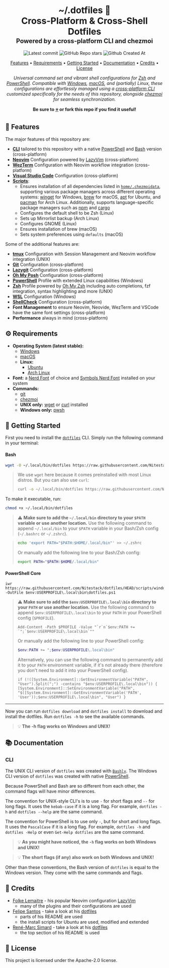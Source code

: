<div align="center">
<h1>
  ~/.dotfiles&nbsp;📂
  <br/>
  Cross-Platform & Cross-Shell Dotfiles
  <br/>
  <sup>
    <sub>Powered by a cross-platform CLI and chezmoi
    </sub>
  </sup>
</h1>

![Latest commit](https://img.shields.io/github/last-commit/Nitestack/dotfiles?style=for-the-badge)
![GitHub Repo stars](https://img.shields.io/github/stars/Nitestack/dotfiles?style=for-the-badge)
![Github Created At](https://img.shields.io/github/created-at/Nitestack/dotfiles?style=for-the-badge)

[Features](#-features) • [Requirements](#️-requirements) • [Getting Started](#-getting-started) • [Documentation](#-documentation) • [Credits](#-credits) • [License](#-license)

_Universal command set and vibrant shell configurations for [Zsh](https://zsh.org) and [PowerShell](https://learn.microsoft.com/powershell). Compatible with [Windows](https://microsoft.com/windows), [macOS](https://apple.com/macos), and (partially) Linux, these configurations are effortlessly managed using a [cross-platform CLI](scripts) customized specifically for the needs of this repository, alongside [chezmoi](https://chezmoi.io) for seamless synchronization._

<p>
  <strong>Be sure to <a href="#" title="star">⭐️</a> or fork this repo if you find it useful!</strong>
</p>
</div>

## 🚀 Features

The major features of this repository are:

- [**CLI**](scripts) tailored to this repository with a native [PowerShell](scripts/windows/dotfiles.ps1) and [Bash](scripts/unix/dotfiles) version (cross-platform)
- [**Neovim**](home/private_dot_config/exact_nvim) Configuration powered by [LazyVim](https://lazyvim.org) (cross-platform)
- [**WezTerm**](home/private_dot_config/exact_wezterm) Configuration with Neovim workflow integration (cross-platform)
- [**Visual Studio Code**](home/.chezmoitemplates/Code/User) Configuration (cross-platform)
- [**Scripts**](home/.chezmoiscripts):
  - Ensures installation of all dependencies listed in [`home/.chezmoidata`](home/.chezmoidata), supporting various package managers across different operating systems: [winget](https://learn.microsoft.com/windows/package-manager/winget) for Windows, [brew](https://brew.sh) for macOS, [apt](https://ubuntu.com/server/docs/package-management) for Ubuntu, and [pacman](https://wiki.archlinux.org/title/pacman) for Arch Linux. Additionally, supports language-specific package managers such as [npm](https://npmjs.com) and [cargo](https://crates.io)
  - Configures the default shell to be Zsh (Linux)
  - Sets up Mirrorlist backup (Arch Linux)
  - Configures GNOME (Linux)
  - Ensures installation of brew (macOS)
  - Sets system preferences using `defaults` (macOS)

Some of the additional features are:

- [**tmux**](home/private_dot_config/tmux/tmux.conf) Configuration with Session Management and Neovim workflow integration (UNIX)
- [**Git**](home/dot_gitconfig.tmpl) Configuration (cross-platform)
- [**Lazygit**](home/.chezmoitemplates/lazygit/config.yml) Configuration (cross-platform)
- [**Oh My Posh**](home/.chezmoitemplates/oh-my-posh/theme.omp.yml) Configuration (cross-platform)
- [**PowerShell**](home/Documents/PowerShell/Microsoft.PowerShell_profile.ps1.tmpl) Profile with extended Linux capabilities (Windows)
- [**Zsh**](home/dot_zshrc.tmpl) Profile powered by [Oh My Zsh](https://ohmyz.sh) including auto completions, fzf integration, syntax highlighting and more (UNIX)
- [**WSL**](home/dot_wslconfig) Configuration (Windows)
- [**ShellCheck**](home/dot_shellcheckrc) Configuration (cross-platform)
- **Font Management** to ensure Neovim, Neovide, WezTerm and VSCode have the same font settings (cross-platform)
- **Performance** always in mind (cross-platform)

## ⚙️ Requirements

- **Operating System (latest stable):**
  - [Windows](https://microsoft.com/windows)
  - [macOS](https://apple.com/macos)
  - **Linux:**
    - [Ubuntu](https://ubuntu.com)
    - [Arch Linux](https://archlinux.org)
- **Font:** a [Nerd Font](https://nerdfonts.com/font-downloads) of choice and [Symbols Nerd Font](https://nerdfonts.com/font-downloads) installed on your system
- **Commands:**
  - [git](https://git-scm.com/downloads)
  - [chezmoi](https://chezmoi.io/install)
  - **UNIX only:** [wget](https://gnu.org/software/wget) or [curl](https://curl.se/download.html) installed
  - **Windows only:** [pwsh](https://learn.microsoft.com/powershell/scripting/install/installing-powershell-on-windows)

## 🏁 Getting Started

First you need to install the [`dotfiles`](scripts) CLI. Simply run the following command in your terminal:

#### Bash

```sh
wget -O ~/.local/bin/dotfiles https://raw.githubusercontent.com/Nitestack/dotfiles/HEAD/scripts/unix/dotfiles
```

> We use `wget` here because it comes preinstalled with most Linux distros. But you can also use `curl`:
>
> ```sh
> curl -o ~/.local/bin/dotfiles https://raw.githubusercontent.com/Nitestack/dotfiles/HEAD/scripts/unix/dotfiles
> ```

To make it executable, run:

```sh
chmod +x ~/.local/bin/dotfiles
```

> :warning: **Make sure to add the `~/.local/bin` directory to your `$PATH` variable or use another location.**
> Use the following command to append `~/.local/bin` to your `$PATH` variable in your Bash/Zsh config (`~/.bashrc` or `~/.zshrc`).

> ```sh
> echo 'export PATH="$PATH:$HOME/.local/bin"' >> ~/.zshrc
> ```
>
> Or manually add the following line to your Bash/Zsh config:
>
> ```bash
> export PATH="$PATH:$HOME/.local/bin"
> ```

#### PowerShell Core

```pwsh
iwr https://raw.githubusercontent.com/Nitestack/dotfiles/HEAD/scripts/windows/dotfiles.ps1 -OutFile $env:USERPROFILE\.local\bin\dotfiles.ps1
```

> :warning: **Make sure to add the `$env:USERPROFILE\.local\bin` directory to your `PATH` or use another location.**
> Use the following command to append `$env:USERPROFILE\.local\bin` to your `PATH` in your PowerShell config (`$PROFILE`).
>
> ```pwsh
> Add-Content -Path $PROFILE -Value "`r`n`$env:PATH += `";`$env:USERPROFILE\.local\bin`""
> ```
>
> Or manually add the following line to your PowerShell config:
>
> ```ps1
> $env:PATH += ";$env:USERPROFILE\.local\bin"
> ```
>
> Alternatively, you can use the following command to permanently add it to your `PATH` environment variable, if it's not already there (therefore you don't need to add it into your PowerShell config).
>
> ```pwsh
> if (!([System.Environment]::GetEnvironmentVariable("PATH", "User").Split(";") -contains "$env:USERPROFILE\.local\bin")) { [System.Environment]::SetEnvironmentVariable("PATH", "$([System.Environment]::GetEnvironmentVariable('PATH', 'User'));$env:USERPROFILE\.local\bin", "User") }
> ```

---

Now you can run `dotfiles download` and `dotfiles install` to download and install the dotfiles. Run `dotfiles -h` to see the available commands.

> :bulb: **The -h flag works on Windows and UNIX!**

## 📚 Documentation

### CLI

The UNIX CLI version of `dotfiles` was created with [`Bashly`](https://bashly.dannyb.co).
The Windows CLI version of `dotfiles` was created with native [PowerShell](https://learn.microsoft.com/powershell).

Because PowerShell and Bash are so different from each other, the command flags will have minor differences.

The convention for UNIX-style CLI's is to use `-` for short flags and `--` for long flags. It uses the `kebab-case` if it is a long flag.
For example, `dotfiles -h` and `dotfiles --help` are the same command.

The convention for PowerShell is to use only `-`, but for short and long flags. It uses the `PascalCase` if it is a long flag.
For example, `dotfiles -h` and `dotfiles -Help` or even `Get-Help dotfiles` are the same command.

> :bulb: **As you might have noticed, the `-h` flag works on both Windows and UNIX!**

> :bulb: **The short flags (if any) also work on both Windows and UNIX!**

Other than these conventions, the Bash version of `dotfiles` is equal to the Windows version. They come with the same commands and flags.

## 🙌 Credits

- [Folke Lemaitre](https://github.com/folke) - his popular Neovim configuration [LazyVim](https://github.com/LazyVim/LazyVim)
  - many of the plugins and their configurations are used
- [Felipe Santos](https://github.com/felipecrs) - take a look at his [dotfiles](https://github.com/felipecrs/dotfiles)
  - parts of his README are used
  - the install scripts for Ubuntu are used, modified and extended
- [René-Marc Simard](https://github.com/renemarc) - take a look at his [dotfiles](https://github.com/renemarc/dotfiles)
  - the top section of his README is used

## 📝 License

This project is licensed under the Apache-2.0 license.
